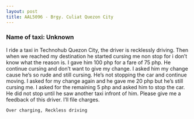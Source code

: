 ```yaml
---
layout: post
title: AAL5096 - Brgy. Culiat Quezon City
---
```


### Name of taxi: Unknown

I ride a taxi in Technohub Quezon City, the driver is recklessly driving. Then when we reached my destination he started cursing me non stop for i don’t know what the reason is. I gave him 100 php for a fare of 75 php. He continue cursing and don’t want to give my change. I asked him my change cause he’s so rude and still cursing. He’s not stopping the car and continue moving. I asked for my change again and he gave me 20 php but he’s still cursing me. I asked for the remaining 5 php and asked him to stop the car. He did not stop until he saw another taxi infront of him. Please give me a feedback of this driver. I’ll file charges. 

```Over charging, Reckless driving```
